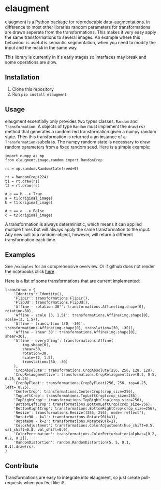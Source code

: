 # elaugment
elaugment is a Python package for reproducable data-augmentations. In difference to most other libraries random parameters for transformations are drawn seperate from the transformations. This makes it very easy apply the same transformations to several images. An example where this behaviour is useful is semantic segmentation, when you need to modify the input and the mask in the same way.

This library is currently in it's early stages so interfaces may break and some operations are slow. 

## Installation
1. Clone this repository
2. Run 
``` pip install elaugment ```

## Usage

elaugment essentially only provides two types classes: `Random` and `Transformation`. A objects of type `Random` must implement the `draw(rs)` method that generates a randomized transformation given a numpy random state. Then this transformation is returned a an instance of a `Transformation`-subclass. The numpy random state is necessary to draw random parameters from a fixed random seed. Here is a simple example:

```
import numpy as np
from elaugment.image.random import RandomCrop

rs = np.random.RandomState(seed=0)

rt = RandomCrop(224)
t1 = rt.draw(rs)
t2 = rt.draw(rs)

# a == b --> True
a = t1(original_image)
b = t1(original_image) 

# c == a --> False
c = t2(original_image)

```

A transformation is always deterministic, which means it can applied multiple times but will always apply the same transformation to the input. Any new call to a random-object, however, will return a different transformation each time.

## Examples
See `/examples` for an comprehensive overview. Or if github does not render the notebooks click [here](https://nbviewer.jupyter.org/github/Mctigger/elaugment/blob/master/examples/transformations.ipynb). 

Here is a list of some transformations that are current implemented:

```
transforms = {
    'Identity': Identity(),
    'FlipLr': transformations.FlipLr(),
    'FlipUd': transformations.FlipUd(),
    'Affine - rotation 30°': transformations.Affine(img.shape[0], rotation=30),
    'Affine - scale (3, 1,5)': transformations.Affine(img.shape[0], scale=(3, 1.5)),
    'Affine - translation (30, -30)': transformations.Affine(img.shape[0], translation=(30, -30)),
    'Affine - shear 30': transformations.Affine(img.shape[0], shear=30),
    'Affine - everything': transformations.Affine(
        img.shape[0], 
        shear=30, 
        rotation=30,
        scale=(2, 1.5),
        translation=(30, -30)
    ),
    'CropAbsolute': transformations.CropAbsolute(256, 256, 128, 128),
    'CropRelaugmenttive': transformations.CropRelaugmenttive(0.5, 0.5, 0.25, 0.25),
    'CropByFloat': transformations.CropByFloat(256, 256, top=0.25, left= 0.25),
    'CenterCrop': transformations.CenterCrop(crop_size=256),
    'TopLeftCrop': transformations.TopLeftCrop(crop_size=256),
    'TopRightCrop': transformations.TopRightCrop(crop_size=256),
    'BottomLeftCrop': transformations.BottomLeftCrop(crop_size=256),
    'BottomRightCrop': transformations.BottomRightCrop(crop_size=256),
    'Resize': transformations.Resize((256, 256), mode='reflect'),
    'Rotate90 - k=1': transformations.Rotate90(k=1),
    'Rotate90 - k=2': transformations.Rotate90(k=2),
    'ColorAdjustment': transformations.ColorAdjustment(hue_shift=0.5, sat_shift=0.8, val_shift=0.9),
    'ColorPertubation': transformations.ColorPerturbation(alphas=[0.2, 0.2, 0.2]),
    'RandomDistortion': random.RandomDistortion(5, 5, 0.1, 0.1).draw(rs),
}
```

## Contribute
Transformations are easy to integrate into elaugment, so just create pull-requests when you feel like it!
